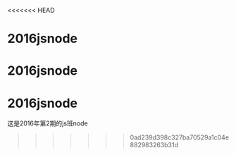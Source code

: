 <<<<<<< HEAD
# 2016jsnode
2016jsnode
=======
# 2016jsnode
这是2016年第2期的js班node
>>>>>>> 0ad239d398c327ba70529a1c04e882983263b31d
